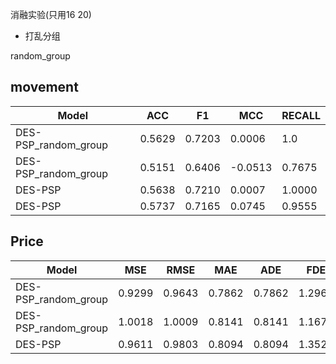 消融实验(只用16 20)

- 打乱分组

random_group

## movement

| Model   | ACC    | F1     | MCC     | RECALL |
| ------- | ------ | ------ | ------- | ------ |
| DES-PSP_random_group | 0.5629 | 0.7203 | 0.0006  | 1.0    |
| DES-PSP_random_group | 0.5151 | 0.6406 | -0.0513 | 0.7675 |
| DES-PSP          | 0.5638     | 0.7210     |  0.0007    | 1.0000     |
| DES-PSP          | 0.5737     | 0.7165     |  0.0745    | 0.9555     |


## Price

| Model   | MSE    | RMSE   | MAE    | ADE    | FDE    |
| ------- | ------ | ------ | ------ | ------ | ------ |
| DES-PSP_random_group | 0.9299 | 0.9643 | 0.7862 | 0.7862 | 1.2969 |
| DES-PSP_random_group | 1.0018 | 1.0009 | 0.8141 | 0.8141 | 1.1679 |
| DES-PSP          | 0.9611     | 0.9803     | 0.8094     | 0.8094     | 1.3525     |

